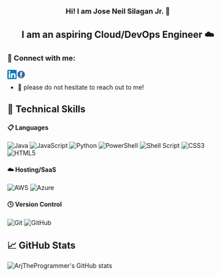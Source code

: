 <h3 align = "center"> Hi! I am Jose Neil Silagan Jr. 👋</h3>
<h2 align = "center"> I am an aspiring Cloud/DevOps Engineer ☁️</h2>

### 🤝 Connect with me:
<a href="www.linkedin.com/in/joseneilsilaganjr"><img align="left" src="https://raw.githubusercontent.com/ArjTheProgrammer/ArjTheProgrammer/main/images/linkedin.png" alt="Jose Neil Silagan Jr | LinkedIn" width="21px"/></a>
<a href="https://www.facebook.com/silaganrj/"><img align="left" src="https://raw.githubusercontent.com/ArjTheProgrammer/ArjTheProgrammer/main/images/Facebook.png" alt="Jose Neil Silagan Jr | Facebook" width="21px"/></a>
</br>
- 💬 please do not hesitate to reach out to me!

## 💼 Technical Skills

#### 📋 Languages
![Java](https://img.shields.io/badge/java-%23ED8B00.svg?style=for-the-badge&logo=openjdk&logoColor=white)
![JavaScript](https://img.shields.io/badge/javascript-%23323330.svg?style=for-the-badge&logo=javascript&logoColor=%23F7DF1E)
![Python](https://img.shields.io/badge/python-3670A0?style=for-the-badge&logo=python&logoColor=ffdd54)
![PowerShell](https://img.shields.io/badge/PowerShell-%235391FE.svg?style=for-the-badge&logo=powershell&logoColor=white)
![Shell Script](https://img.shields.io/badge/shell_script-%23121011.svg?style=for-the-badge&logo=gnu-bash&logoColor=white)
![CSS3](https://img.shields.io/badge/css3-%231572B6.svg?style=for-the-badge&logo=css3&logoColor=white)
![HTML5](https://img.shields.io/badge/html5-%23E34F26.svg?style=for-the-badge&logo=html5&logoColor=white)

#### ☁️ Hosting/SaaS
![AWS](https://img.shields.io/badge/AWS-%23FF9900.svg?style=for-the-badge&logo=amazon-aws&logoColor=white)
![Azure](https://img.shields.io/badge/azure-%230072C6.svg?style=for-the-badge&logo=microsoftazure&logoColor=white)

#### 🕓 Version Control
![Git](https://img.shields.io/badge/git-%23F05033.svg?style=for-the-badge&logo=git&logoColor=white)
![GitHub](https://img.shields.io/badge/github-%23121011.svg?style=for-the-badge&logo=github&logoColor=white)

## 📈 GitHub Stats 
![ArjTheProgrammer's GitHub stats](https://github-readme-stats.vercel.app/api?username=ArjTheProgrammer&show_icons=true&theme=radical)
